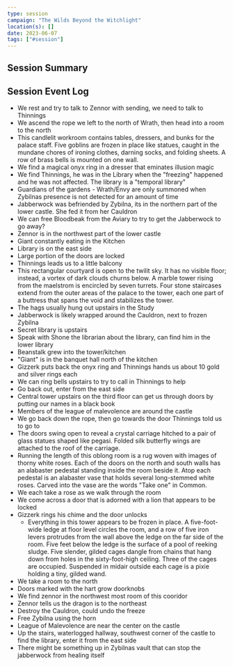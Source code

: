 ```yaml
---
type: session
campaign: "The Wilds Beyond the Witchlight"
location(s): []
date: 2023-06-07
tags: ["#session"]
---
```


## Session Summary

## Session Event Log

- We rest and try to talk to Zennor with sending, we need to talk to Thinnings
- We ascend the rope we left to the north of Wrath, then head into a room to the north
- This candlelit workroom contains tables, dressers, and bunks for the palace staff. Five goblins are frozen in place like statues, caught in the mundane chores of ironing clothes, darning socks, and folding sheets. A row of brass bells is mounted on one wall.
- We find a magical onyx ring in a dresser that eminates illusion magic
- We find Thinnings, he was in the Library when the "freezing" happened and he was not affected. The library is a "temporal library"
- Guardians of the gardens - Wrath/Envy are only summoned when Zybilnas presence is not detected for an amount of time
- Jabberwock was befriended by Zybilna, its in the northern part of the lower castle. She fed it from her Cauldron
- We can free Bloodbeak from the Aviary to try to get the Jabberwock to go away?
- Zennor is in the northwest part of the lower castle
- Giant constantly eating in the Kitchen
- Library is on the east side
- Large portion of the doors are locked
- Thinnings leads us to a little balcony
- This rectangular courtyard is open to the twilit sky. It has no visible floor; instead, a vortex of dark clouds churns below. A marble tower rising from the maelstrom is encircled by seven turrets. Four stone staircases extend from the outer areas of the palace to the tower, each one part of a buttress that spans the void and stabilizes the tower.
- The hags usually hung out upstairs in the Study
- Jabberwock is likely wrapped around the Cauldron, next to frozen Zybilna
- Secret library is upstairs
- Speak with Shone the librarian about the library, can find him in the lower library
- Beanstalk grew into the tower/kitchen
- "Giant" is in the banquet hall north of the kitchen
- Gizzerk puts back the onyx ring and Thinnings hands us about 10 gold and silver rings each
- We can ring bells upstairs to try to call in Thinnings to help
- Go back out, enter from the east side
- Central tower upstairs on the third floor can get us through doors by putting our names in a black book
- Members of the league of malevolence are around the castle
- We go back down the rope, then go towards the door Thinnings told us to go to
- The doors swing open to reveal a crystal carriage hitched to a pair of glass statues shaped like pegasi. Folded silk butterfly wings are attached to the roof of the carriage.
- Running the length of this oblong room is a rug woven with images of thorny white roses. Each of the doors on the north and south walls has an alabaster pedestal standing inside the room beside it. Atop each pedestal is an alabaster vase that holds several long-stemmed white roses. Carved into the vase are the words "Take one" in Common.
- We each take a rose as we walk through the room
- We come across a door that is adorned with a lion that appears to be locked
- Gizzerk rings his chime and the door unlocks
	- Everything in this tower appears to be frozen in place. A five-foot-wide ledge at floor level circles the room, and a row of five iron levers protrudes from the wall above the ledge on the far side of the room. Five feet below the ledge is the surface of a pool of reeking sludge. Five slender, gilded cages dangle from chains that hang down from holes in the sixty-foot-high ceiling. Three of the cages are occupied. Suspended in midair outside each cage is a pixie holding a tiny, gilded wand.
- We take a room to the north
- Doors marked with the hart grow doorknobs
- We find zennor in the northwest most room of this cooridor
- Zennor tells us the dragon is to the northeast
- Destroy the Cauldron, could undo the freeze
- Free Zybilna using the horn
- League of Malevolence are near the center on the castle
- Up the stairs, waterlogged hallway, southwest corner of the castle to find the library, enter it from the east side
- There might be something up in Zybilnas vault that can stop the jabberwock from healing itself